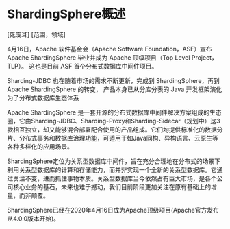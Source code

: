 # ShardingSphere概述 

[死废耳]
[范围，领域]

4月16日，Apache 软件基金会（Apache Software Foundation，ASF）宣布 Apache ShardingSphere 毕业并成为 Apache 顶级项目（Top Level Project，TLP）。
这也是目前 ASF 首个分布式数据库中间件项目。

Sharding-JDBC 也在随着市场的需求不断更新，完成到 ShardingSphere，再到 Apache ShardingSphere 的转变，
产品本身已从分库分表的 Java 开发框架演化为了分布式数据库生态体系

Apache ShardingSphere 是一套开源的分布式数据库中间件解决方案组成的生态圈，它由Sharding-JDBC、Sharding-Proxy和Sharding-Sidecar（规划中）这3款相互独立，却又能够混合部署配合使用的产品组成。它们均提供标准化的数据分片、分布式事务和数据库治理功能，可适用于如Java同构、异构语言、云原生等各种多样化的应用场景。

ShardingSphere定位为关系型数据库中间件，旨在充分合理地在分布式的场景下利用关系型数据库的计算和存储能力，而并非实现一个全新的关系型数据库。它通过关注不变，进而抓住事物本质。关系型数据库当今依然占有巨大市场，是各个公司核心业务的基石，未来也难于撼动，我们目前阶段更加关注在原有基础上的增量，而非颠覆。

ShardingSphere已经在2020年4月16日成为Apache顶级项目(Apache官方发布从4.0.0版本开始)。


